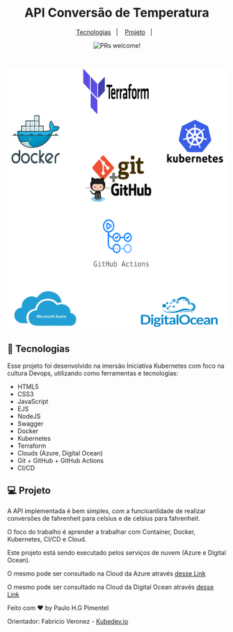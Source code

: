 <h1 align="center">
  API Conversão de Temperatura
</h1>

<p align="center">
  <a href="#-tecnologias">Tecnologias</a>&nbsp;&nbsp;&nbsp;|&nbsp;&nbsp;&nbsp;
  <a href="#-projeto">Projeto</a>&nbsp;&nbsp;&nbsp;|&nbsp;&nbsp;&nbsp;
</p>

<p align="center">
 <img src="https://img.shields.io/static/v1?label=PRs&message=welcome&color=49AA26&labelColor=000000" alt="PRs welcome!" />
</p>

<br>

<p align="center">
  <img alt="dev.finances" src="https://github.com/PauloPimentel-github/conversao-temperatura/blob/main/.github/template-tecnologias.png" width="100%" height="600px">
</p>

## 🚀 Tecnologias
 
Esse projeto foi desenvolvido na imersão Iniciativa Kubernetes com foco na cultura Devops, utilizando como ferramentas e tecnologias:

- HTML5
- CSS3
- JavaScript
- EJS
- NodeJS
- Swagger
- Docker
- Kubernetes
- Terraform
- Clouds (Azure, Digital Ocean)
- Git + GitHub + GitHub Actions
- CI/CD

## 💻 Projeto

A API implementada é bem simples, com a funcioanlidade de realizar conversões de fahrenheit para celsius e de celsius para fahrenheit.

O foco do trabalho é aprender a trabalhar com Container, Docker, Kubernetes, CI/CD e Cloud.

Este projeto está sendo executado pelos serviços de nuvem (Azure e Digital Ocean). 

O mesmo pode ser consultado na Cloud da Azure através [desse Link](https://curso-iniciativa-kubernetes-webui.azurewebsites.net/)

O mesmo pode ser consultado na Cloud da Digital Ocean através [desse Link](http://138.197.229.127)


Feito com ♥ by Paulo H.G Pimentel

Orientador: Fabricio Veronez - [Kubedev.io](https://kubedev.io)
